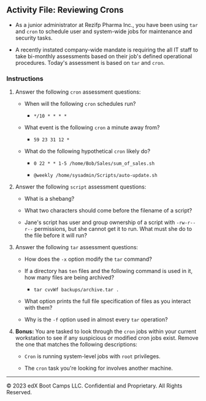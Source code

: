## Activity File: Reviewing Crons

- As a junior administrator at Rezifp Pharma Inc., you have been using `tar` and `cron` to schedule user and system-wide jobs for maintenance and security tasks.

- A recently instated company-wide mandate is requiring the all IT staff to take bi-monthly assessments based on their job's defined operational procedures. Today's assessment is based on `tar` and `cron`. 

### Instructions 

1. Answer the following `cron` assessment questions:

    - When will the following `cron` schedules run?

      - `*/10 * * * *` 

    - What event is the following `cron` a minute away from?

      - `59 23 31 12 *`

    - What do the following hypothetical `cron` likely do?

      - `0 22 * * 1-5 /home/Bob/Sales/sum_of_sales.sh`

      - `@weekly /home/sysadmin/Scripts/auto-update.sh`

2. Answer the following `script` assessment questions:

    - What is a shebang?

    - What two characters should come before the filename of a script?

    - Jane's script has user and group ownership of a script with `-rw-r--r--` permissions, but she cannot get it to run. What must she do to the file before it will run?

3. Answer the following `tar` assessment questions:

    - How does the `-x` option modify the `tar` command?

    - If a directory has `ten` files and the following command is used in it, how many files are being archived?

      -  `tar cvvWf backups/archive.tar .`

    - What option prints the full file specification of files as you interact with them?

    - Why is the `-f` option used in almost every `tar` operation?

4. **Bonus:** You are tasked to look through the `cron` jobs within your current workstation to see if any suspicious or modified cron jobs exist. Remove the one that matches the following descriptions:

   - `Cron` is running system-level jobs with `root` privileges.

   - The `cron` task you're looking for involves another machine.

---

© 2023 edX Boot Camps LLC. Confidential and Proprietary. All Rights Reserved.  